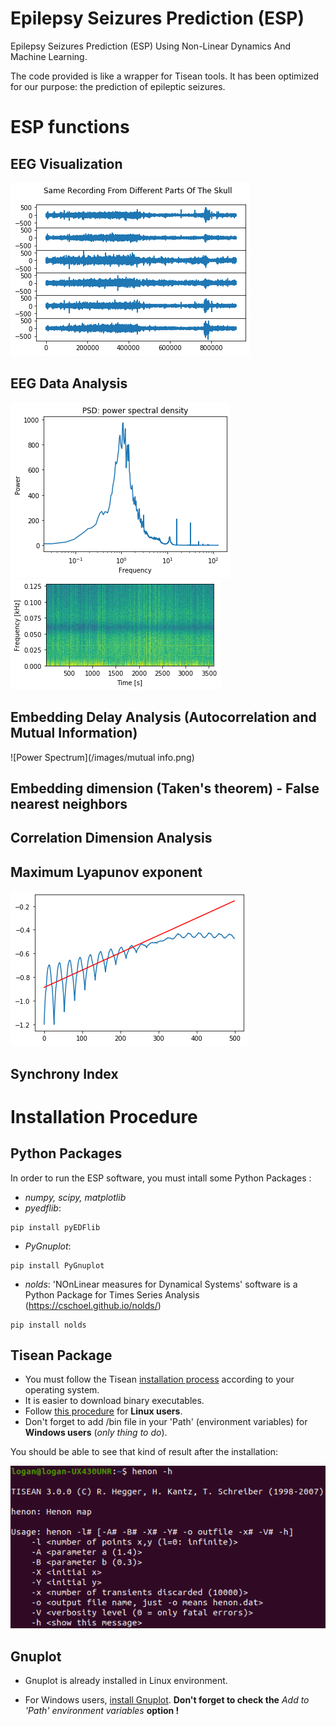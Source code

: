 # Epilepsy Seizures Prediction (ESP)
Epilepsy Seizures Prediction (ESP) Using Non-Linear Dynamics And Machine Learning.

The code provided is like a wrapper for Tisean tools. It has been optimized for our purpose: the prediction of epileptic seizures.

# ESP functions

## EEG Visualization 

![Data Visualization](/images/all_data_skull.png)

## EEG Data Analysis

![Power Spectrum](/images/power_spectrum.png)
![Spectogram](/images/spectogram.png)

## Embedding Delay Analysis (Autocorrelation and Mutual Information)

![Power Spectrum](/images/mutual info.png)

## Embedding dimension (Taken's theorem) - False nearest neighbors

## Correlation Dimension Analysis

## Maximum Lyapunov exponent

![Maximum Lyapunov Exponent](/images/lyap.png)

## Synchrony Index

# Installation Procedure

## Python Packages

In order to run the ESP software, you must intall some Python Packages :

- _numpy, scipy, matplotlib_
- _pyedflib_:
```
pip install pyEDFlib
```
- _PyGnuplot_:
```
pip install PyGnuplot
```
- _nolds_: 'NOnLinear measures for Dynamical Systems' software is a Python Package for Times Series Analysis (https://cschoel.github.io/nolds/)
```
pip install nolds
```
## Tisean Package

- You must follow the Tisean [installation process](https://www.pks.mpg.de/~tisean/archive_3.0.0.html) according to your operating system. 
- It is easier to download binary executables. 
- Follow [this procedure](https://www.pks.mpg.de/~tisean/Tisean_3.0.1/index.html) for **Linux users**.
- Don't forget to add /bin file in your 'Path' (environment variables) for **Windows users** (_only thing to do_).

You should be able to see that kind of result after the installation:

![Henon -h shell command](/images/install_Tisean.png)

## Gnuplot

- Gnuplot is already installed in Linux environment. 

- For Windows users, [install Gnuplot](https://sourceforge.net/projects/gnuplot/files/). 
**Don't forget to check the** _Add to 'Path' environment variables_ **option !**
